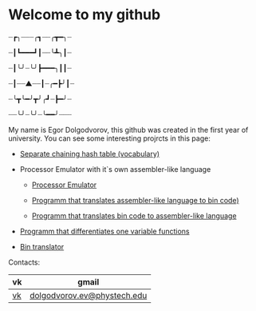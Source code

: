 # Welcome to my github 

┈┏╮┈┈┈╭┓┈┈╭┳━╮┈ 

┈┃┗━━━┛┃┈┈╰┻╮┃┈

┈┃╰╯┈╰╯┣━━━╮┃┃┈

┈┃┈┈▲┈┈┃┈╭━┣╯┃┈ 

┈╰┳╰━╯┳╯╭┛┈┣━╯┈

┈┈╰╯┈╰╯┈╰━━╯┈┈┈

My name is Egor Dolgodvorov, this github was created in the first year of university. You can see some interesting projrcts in this page: 


* [Separate chaining hash table (vocabulary)](https://github.com/Krym4s/Hash_table)

* Processor Emulator with it`s own assembler-like language 

     * [Processor Emulator](https://github.com/Krym4s/Processor)
    
     * [Programm that translates assembler-like language to bin code)](https://github.com/Krym4s/Assembler)
    
     * [Programm that translates bin code  to assembler-like language](https://github.com/Krym4s/Disassembler)
    
* [Programm that differentiates one variable functions](https://github.com/Krym4s/Differentiator)

* [Bin translator](https://github.com/Krym4s/bin-translator)


Contacts:

| vk | gmail| 
|----|------|
|[vk](https://vk.com/dolgoplet)|dolgodvorov.ev@phystech.edu|

